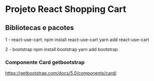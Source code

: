 # Projeto React Shopping Cart

## Bibliotecas e pacotes
1 - react-use-cart:
npm install react-use-cart 
yarn add react-use-cart

2 -  bootstrap
npm install bootstrap
yarn add bootstrap

### Componente Card getbootstrap
https://getbootstrap.com/docs/5.0/components/card/

